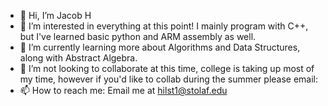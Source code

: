 - 👋 Hi, I’m Jacob H
- 👀 I’m interested in everything at this point! I mainly program with C++, but I've learned basic python and ARM assembly as well.
- 🌱 I’m currently learning more about Algorithms and Data Structures, along with Abstract Algebra.
- 💞️ I’m not looking to collaborate at this time, college is taking up most of my time, however if you'd like to collab during the summer please email: 
- 📫 How to reach me: Email me at hilst1@stolaf.edu


<!---
Pvpet/Pvpet is a ✨ special ✨ repository because its `README.md` (this file) appears on your GitHub profile.
You can click the Preview link to take a look at your changes.
--->
